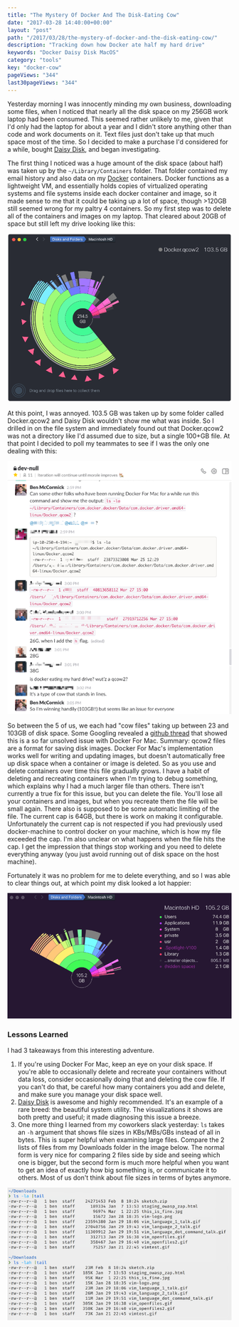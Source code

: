 ```yaml
---
title: "The Mystery Of Docker And The Disk-Eating Cow"
date: "2017-03-28 14:40:00+00:00"
layout: "post"
path: "/2017/03/28/the-mystery-of-docker-and-the-disk-eating-cow/"
description: "Tracking down how Docker ate half my hard drive"
keywords: "Docker Daisy Disk MacOS"
category: "tools"
key: "docker-cow"
pageViews: "344"
last30pageViews: "344"
---
```


Yesterday morning I was innocently minding my own business, downloading some files, when I noticed that nearly all the disk space on my 256GB work laptop had been consumed.  This seemed rather unlikely to me, given that I'd only had the laptop for about a year and I didn't store anything other than code and work documents on it.  Text files just don't take up that much space most of the time.  So I decided to make a purchase I'd considered for a while, bought [Daisy Disk](https://daisydiskapp.com/), and began investigating.

The first thing I noticed was a huge amount of the disk space (about half) was taken up by the `~/Library/Containers` folder. That folder contained my email history and also data on my [Docker](https://www.docker.com/) containers. Docker functions as a lightweight VM, and essentially holds copies of virtualized operating systems and file systems inside each docker container and image, so it made sense to me that it could be taking up a lot of space, though >120GB still seemed wrong for my paltry 4 containers.  So my first step was to delete all of the containers and images on my laptop.  That cleared about 20GB of space but still left my drive looking like this:

<img alt="daisy disk showing 100+GB of docker" src="daisy.png"
class="full-width">

At this point, I was annoyed.  103.5 GB was taken up by some folder called Docker.qcow2 and Daisy Disk wouldn't show me what was inside.  So I drilled in on the file system and immediately found out that Docker.qcow2 was not a directory like I'd assumed due to size, but a single 100+GB file.  At that point I decided to poll my teammates to see if I was the only one dealing with this:

<img alt="daisy disk showing 100+GB of docker" src="slack.png"
class="full-width">

So between the 5 of us, we each had "cow files" taking up between 23 and 103GB of disk space. Some Googling revealed a [github thread](https://github.com/docker/for-mac/issues/371) that showed this is a so far unsolved issue with Docker For Mac.  Summary: qcow2 files are a format for saving disk images.  Docker For Mac's implementation works well for writing and updating images, but doesn't automatically free up disk space when a container or image is deleted. So as you use and delete containers over time this file gradually grows.  I have a habit of deleting and recreating containers when I'm trying to debug something, which explains why I had a much larger file than others.  There isn't currently a true fix for this issue, but you can delete the file.  You'll lose all your containers and images, but when you recreate them the file will be small again.  There also is supposed to be some automatic limiting of the file.  The current cap is 64GB, but there is work on making it configurable.  Unfortunately the current cap is not respected if you had previously used docker-machine to control docker on your machine, which is how my file exceeded the cap.  I'm also unclear on what happens when the file hits the cap.  I get the impression that things stop working and you need to delete everything anyway (you just avoid running out of disk space on the host machine).

Fortunately it was no problem for me to delete everything, and so I was able to clear things out, at which point my disk looked a lot happier:

<img alt="daisy disk showing 100+GB of docker" src="daisy2.png"
class="full-width">

### Lessons Learned

I had 3 takeaways from this interesting adventure.

1. If you're using Docker For Mac, keep an eye on your disk space.  If you're able to occasionally delete and recreate your containers without data loss, consider occasionally doing that and deleting the cow file.  If you can't do that, be careful how many containers you add and delete, and make sure you manage your disk space well.
2. [Daisy Disk](https://daisydiskapp.com/) is awesome and highly recommended.  It's an example of a rare breed: the beautiful system utility. The visualizations it shows are both pretty and useful; it made diagnosing this issue a breeze.  
3. One more thing I learned from my coworkers slack yesterday: `ls` takes an `-h` argument that shows file sizes in KBs/MBs/GBs instead of all in bytes.  This is super helpful when examining large files.  Compare the 2 lists of files from my Downloads folder in the image below. The normal form is very nice for comparing 2 files side by side and seeing which one is bigger, but the second form is much more helpful when you want to get an idea of exactly how big something is, or communicate it to others.  Most of us don't think about file sizes in terms of bytes anymore.


<img alt="daisy disk showing 100+GB of docker" src="downloads.png"
class="full-width">
